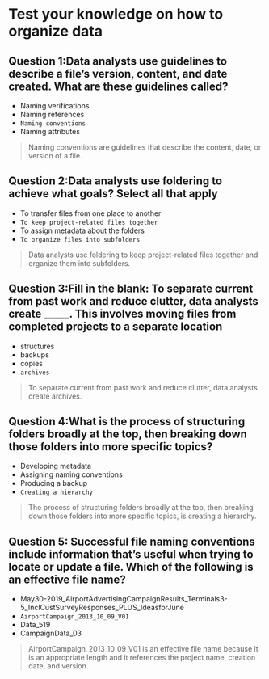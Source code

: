 # Test your knowledge on how to organize data

## Question 1:Data analysts use guidelines to describe a file’s version, content, and date created. What are these guidelines called?

- Naming verifications
- Naming references
- `Naming conventions`
- Naming attributes

>Naming conventions are guidelines that describe the content, date, or version of a file.

## Question 2:Data analysts use foldering to achieve what goals? Select all that apply

- To transfer files from one place to another
- `To keep project-related files together`
- To assign metadata about the folders
- `To organize files into subfolders`

>Data analysts use foldering to keep project-related files together and organize them into subfolders.

## Question 3:Fill in the blank: To separate current from past work and reduce clutter, data analysts create _____. This involves moving files from completed projects to a separate location

- structures
- backups
- copies
- `archives`

>To separate current from past work and reduce clutter, data analysts create archives.

## Question 4:What is the process of structuring folders broadly at the top, then breaking down those folders into more specific topics?

- Developing metadata
- Assigning naming conventions
- Producing a backup
- `Creating a hierarchy`

>The process of structuring folders broadly at the top, then breaking down those folders into more specific topics, is creating a hierarchy.

## Question 5: Successful file naming conventions include information that’s useful when trying to locate or update a file. Which of the following is an effective file name?

- May30-2019_AirportAdvertisingCampaignResults_Terminals3-5_InclCustSurveyResponses_PLUS_IdeasforJune
- `AirportCampaign_2013_10_09_V01`
- Data_519
- CampaignData_03

>AirportCampaign_2013_10_09_V01 is an effective file name because it is an appropriate length and it references the project name, creation date, and version.
